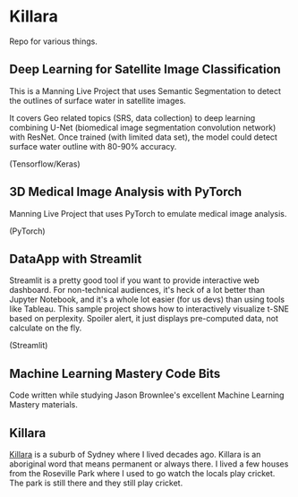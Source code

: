 # Killara
Repo for various things.  

## Deep Learning for Satellite Image Classification

This is a Manning Live Project that uses Semantic Segmentation to detect the outlines of surface water in satellite images. 

It covers Geo related topics (SRS, data collection) to deep learning combining U-Net (biomedical image segmentation convolution network) with ResNet.  Once trained (with limited data set), the model could detect surface water outline with 80-90% accuracy. 

(Tensorflow/Keras)

## 3D Medical Image Analysis with PyTorch

Manning Live Project that uses PyTorch to emulate medical image analysis. 

(PyTorch)

## DataApp with Streamlit

Streamlit is a pretty good tool if you want to provide interactive web dashboard.  For non-technical audiences, it's heck of a lot better than Jupyter Notebook, and it's a whole lot easier (for us devs) than using tools like Tableau.   This sample project shows how to interactively visualize t-SNE based on perplexity.  Spoiler alert, it just displays pre-computed data, not calculate on the fly.

(Streamlit)

## Machine Learning Mastery Code Bits

Code written while studying Jason Brownlee's excellent Machine Learning Mastery materials.

## Killara

[Killara](https://www.google.com/maps/place/Killara+NSW+2071,+Australia/@-33.7689872,151.1404025,6934m/data=!3m1!1e3!4m5!3m4!1s0x6b12a896aef226f7:0x5017d681632bc50!8m2!3d-33.76864!4d151.16347) is a suburb of Sydney where I lived decades ago. Killara is an aboriginal word that means permanent or always there.  I lived a few houses from the Roseville Park where I used to go watch the locals play cricket. The park is still there and they still play cricket.

